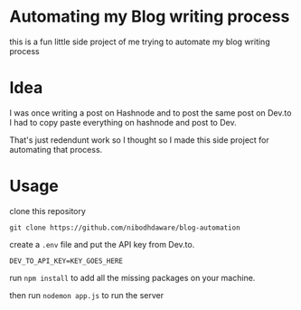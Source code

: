 # Automating my Blog writing process

this is a fun little side project of me trying to automate my blog writing process

# Idea

I was once writing a post on Hashnode and to post the same post on Dev.to I had to copy paste everything on hashnode and post to Dev.

That's just redendunt work so I thought so I made this side project for automating that process.

# Usage

clone this repository

```
git clone https://github.com/nibodhdaware/blog-automation
```

create a `.env` file and put the API key from Dev.to.

```
DEV_TO_API_KEY=KEY_GOES_HERE
```

run `npm install` to add all the missing packages on your machine.

then run `nodemon app.js` to run the server
